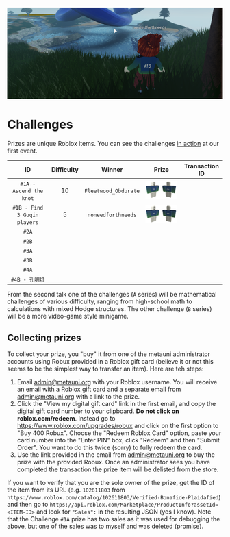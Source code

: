 <p align="center">
  <img src="winner.png">
</p>

# Challenges

Prizes are unique Roblox items. You can see the challenges [in action](https://youtu.be/xNqGxgiP0Cc?t=1440) at our first event.

| ID | Difficulty | Winner | Prize | Transaction ID |
| :--: | :----------: | :------: | :-----: | :--------------: |
| `#1A - Ascend the knot` | 10 | `Fleetwood_Obdurate` | ![](prize1a.png) | |
| `#1B - Find 3 Guqin players` | 5 | `noneedforthneeds` | ![](prize1b.png) | |
| `#2A` | | | | |
| `#2B` | | | | |
| `#3A` | | | | |
| `#3B` | | | | |
| `#4A` | | | | |
| `#4B - 孔明灯` | | | | |

From the second talk one of the challenges (`A` series) will be mathematical challenges of various difficulty, ranging from high-school math to calculations with mixed Hodge structures. The other challenge (`B` series) will be a more video-game style minigame.

## Collecting prizes

To collect your prize, you "buy" it from one of the metauni administrator accounts using Robux provided in a Roblox gift card (believe it or not this seems to be the simplest way to transfer an item). Here are teh steps:

1. Email <admin@metauni.org> with your Roblox username. You will receive an email with a Roblox gift card and a separate email from <admin@metauni.org> with a link to the prize.
2. Click the "View my digital gift card" link in the first email, and copy the digital gift card number to your clipboard. **Do not click on roblox.com/redeem**. Instead go to https://www.roblox.com/upgrades/robux and click on the first option to "Buy 400 Robux". Choose the "Redeem Roblox Card" option, paste your card number into the "Enter PIN" box, click "Redeem" and then "Submit Order". You want to do this twice (sorry) to fully redeem the card.
3. Use the link provided in the email from admin@metauni.org to buy the prize with the provided Robux. Once an administrator sees you have completed the transaction the prize item will be delisted from the store.

If you want to verify that you are the sole owner of the prize, get the ID of the item from its URL (e.g. `102611803` from `https://www.roblox.com/catalog/102611803/Verified-Bonafide-Plaidafied`) and then go to `https://api.roblox.com/Marketplace/ProductInfo?assetId=<ITEM-ID>` and look for `"Sales":` in the resulting JSON (yes I know). Note that the Challenge `#1A` prize has two sales as it was used for debugging the above, but one of the sales was to myself and was deleted (promise).
